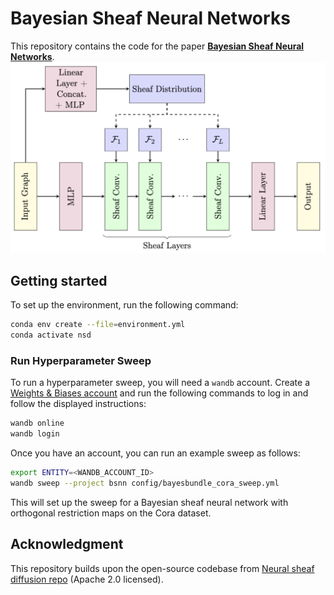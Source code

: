 # Bayesian Sheaf Neural Networks

This repository contains the code for the paper 
**[Bayesian Sheaf Neural Networks]()**.
![Sheaf Neural Networks](figures/bsnn.png)

## Getting started

To set up the environment, run the following command:

```bash
conda env create --file=environment.yml
conda activate nsd
```

### Run Hyperparameter Sweep

To run a hyperparameter sweep, you will need a `wandb` account. Create a [Weights & Biases account](https://wandb.ai/site) and run the following
commands to log in and follow the displayed instructions:
```bash
wandb online
wandb login
```

Once you have an account, you can run an example
sweep as follows:
```bash
export ENTITY=<WANDB_ACCOUNT_ID>
wandb sweep --project bsnn config/bayesbundle_cora_sweep.yml
```
This will set up the sweep for a Bayesian sheaf neural network with orthogonal restriction maps on the Cora dataset.


## Acknowledgment

This repository builds upon the open-source codebase from [Neural sheaf diffusion repo](https://github.com/twitter-research/neural-sheaf-diffusion) (Apache 2.0 licensed). 
